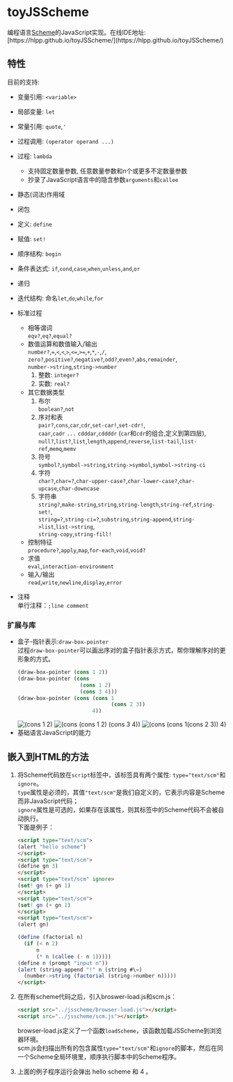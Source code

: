 # toyJSScheme

编程语言[Scheme](https://en.wikipedia.org/wiki/Scheme_(programming_language))的JavaScript实现。在线IDE地址:[https://hlpp.github.io/toyJSScheme/](https://hlpp.github.io/toyJSScheme/)


## 特性
目前的支持:
* 变量引用: `<variable>`
* 局部变量: `let`
* 常量引用: `quote`,`'`  
* 过程调用: `(operator operand ...)`
* 过程: `lambda`  
  + 支持固定数量参数, 任意数量参数和n个或更多不定数量参数  
  + 抄录了JavaScript语言中的隐含参数`arguments`和`callee`
* 静态(词法)作用域
* 闭包
* 定义: `define`
* 赋值: `set!`
* 顺序结构: `begin`
* 条件表达式: `if`,`cond`,`case`,`when`,`unless`,`and`,`or`
* 递归
* 迭代结构: 命名`let`,`do`,`while`,`for`
* 标准过程
    + 相等谓词  
        `eqv?`,`eq?`,`equal?`
    + 数值运算和数值输入/输出  
        `number?`,`=`,`<`,`<`,`>`,`<=`,`>=`,`+`,`*`,`-`,`/`,
        `zero?`,`positive?`,`negative?`,`odd?`,`even?`,`abs`,`remainder`,  
        `number->string`,`string->number`
       1. 整数: `integer?`
       2. 实数: `real?`
    + 其它数据类型  
       1. 布尔  
        `boolean?`,`not`
       2. 序对和表  
        `pair?`,`cons`,`car`,`cdr`,`set-car!`,`set-cdr!`,  
        `caar`,`cadr` `...` `cdddar`,`cddddr` (`car`和`cdr`的组合,定义到第四层),  
        `null?`,`list?`,`list`,`length`,`append`,`reverse`,`list-tail`,`list-ref`,`memq`,`memv`
       3. 符号  
        `symbol?`,`symbol->string`,`string->symbol`,`symbol->string-ci`
       4. 字符  
        `char?`,`char=?`,`char-upper-case?`,`char-lower-case?`,`char-upcase`,`char-downcase`
       5. 字符串  
        `string?`,`make-string`,`string`,`string-length`,`string-ref`,`string-set!`,  
        `string=?`,`string-ci=?`,`substring`,`string-append`,`string->list`,`list->string`,  
        `string-copy`,`string-fill!`
    + 控制特征  
        `procedure?`,`apply`,`map`,`for-each`,`void`,`void?`
    + 求值  
        `eval`,`interaction-environment`
    + 输入/输出  
        `read`,`write`,`newline`,`display`,`error`
 
* 注释  
  单行注释：`;line comment`
### 扩展与库
* 盒子-指针表示:`draw-box-pointer`  
  过程`draw-box-pointer`可以画出序对的盒子指针表示方式，帮你理解序对的更形象的方式。  
  ```scheme
  (draw-box-pointer (cons 1 2))
  (draw-box-pointer (cons
                      (cons 1 2)
                      (cons 3 4)))
  (draw-box-pointer (cons (cons 1
                                (cons 2 3))
                          4))
   ```
  ![(cons 1 2)](https://github.com/hlpp/toyJSScheme/raw/master/doc/images/bp1.png)
  ![(cons (cons 1 2) (cons 3 4))](https://github.com/hlpp/toyJSScheme/raw/master/doc/images/bp2.png)
  ![(cons (cons 1(cons 2 3)) 4)](https://github.com/hlpp/toyJSScheme/raw/master/doc/images/bp3.png)
* 基础语言JavaScript的能力


## 嵌入到HTML的方法
 1. 将Scheme代码放在`script`标签中，该标签具有两个属性: `type="text/scm"`和`ignore`。  
  `type`属性是必须的，其值`"text/scm"`是我们自定义的，它表示内容是Scheme而非JavaScript代码；  
  `ignore`属性是可选的，如果存在该属性，则其标签中的Scheme代码不会被自动执行。  
  下面是例子：
    ```html
    <script type="text/scm">
    (alert "hello scheme")
    </script>
    <script type="text/scm">
    (define gn 3)
    </script>
    <script type="text/scm" ignore>
    (set! gn (+ gn 1)
    </script>
    <script type="text/scm">
    (set! gn (+ gn 1)
    </script>
    <script type="text/scm">
    (alert gn)
    
    (define (factorial n)
      (if (< n 2)
          n
          (* n (callee (- n 1)))))
    (define n (prompt "input n"))
    (alert (string-append "!" n (string #\=)
      (number->string (factorial (string->number n)))))
    </script>
    ```

 2. 在所有scheme代码之后，引入broswer-load.js和scm.js：
    ```html
    <script src="../jsscheme/browser-load.js"></script>
    <script src="../jsscheme/scm.js"></script>
    ```

    browser-load.js定义了一个函数`loadScheme`，该函数加载JSScheme到浏览器环境。  
    scm.js会扫描出所有的包含属性`type="text/scm"`和`ignore`的脚本，然后在同一个Scheme全局环境里，顺序执行脚本中的Scheme程序。
 3. 上面的例子程序运行会弹出 hello scheme 和 4 。
